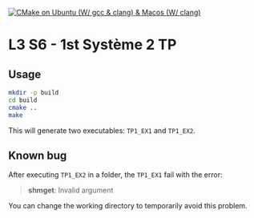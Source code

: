 [![CMake on Ubuntu (W/ gcc & clang) & Macos (W/ clang)](https://github.com/R-Gld/L3_S6_Sys2_TP1/actions/workflows/cmake-multi-platform.yml/badge.svg)](https://github.com/R-Gld/L3_S6_Sys2_TP1/actions/workflows/cmake-multi-platform.yml)
# L3 S6 - 1st Système 2 TP

## Usage

```bash
mkdir -p build
cd build
cmake ..
make
```

This will generate two executables: `TP1_EX1` and `TP1_EX2`.

## Known bug

After executing `TP1_EX2` in a folder, the `TP1_EX1` fail with the error:
> **shmget**: Invalid argument

You can change the working directory to temporarily avoid this problem.